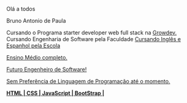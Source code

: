 <p align="left">
  Olá a todos
</p>

<p align="left">
  Bruno Antonio de Paula
</p>

<p align="left">
  Cursando o Programa starter developer web full stack na <a href="https://growdev.com.br" alt="Growdev">Growdev.</a> <br>
  Cursando Engenharia de Software pela Faculdade <a href="https://www.unicesumar.edu.br/home/" <br>
  Cursando Inglês e Espanhol pela Escola <a href="https:https://worldopportunity.com.br/"<br>
</p>

<p align="left">
  Ensino Médio completo.
</p>

<p align="left">
  Futuro Engenheiro de Software!
</p>

<p align="left">
  Sem Preferência de Linguagem de Programação até o momento.
 </p>

<p align="left">
   <strong> HTML | CSS | JavaScript | BootStrap |
